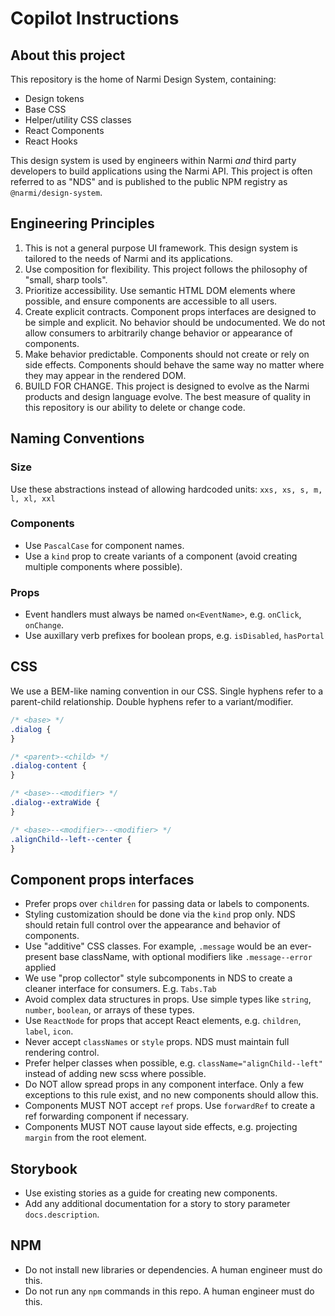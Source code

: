 # Copilot Instructions

## About this project
This repository is the home of Narmi Design System, containing:
- Design tokens
- Base CSS
- Helper/utility CSS classes
- React Components
- React Hooks

This design system is used by engineers within Narmi _and_ third party developers to build applications using the Narmi API.
This project is often referred to as "NDS" and is published to the public NPM registry as `@narmi/design-system`.

## Engineering Principles
1. This is not a general purpose UI framework. This design system is tailored to the needs of Narmi and its applications.
2. Use composition for flexibility. This project follows the philosophy of "small, sharp tools".
3. Prioritize accessibility. Use semantic HTML DOM elements where possible, and ensure components are accessible to all users.
4. Create explicit contracts. Component props interfaces are designed to be simple and explicit. No behavior should be undocumented. We do not allow consumers to arbitrarily change behavior or appearance of components.
5. Make behavior predictable. Components should not create or rely on side effects. Components should behave the same way no matter where they may appear in the rendered DOM.
6. BUILD FOR CHANGE. This project is designed to evolve as the Narmi products and design language evolve. The best measure of quality in this repository is our ability to delete or change code.

## Naming Conventions

### Size
Use these abstractions instead of allowing hardcoded units:
`xxs, xs, s, m, l, xl, xxl`

### Components
- Use `PascalCase` for component names.
- Use a `kind` prop to create variants of a component (avoid creating multiple components where possible).

 ### Props
 - Event handlers must always be named `on<EventName>`, e.g. `onClick`, `onChange`.
 - Use auxillary verb prefixes for boolean props, e.g. `isDisabled`, `hasPortal`

## CSS
We use a BEM-like naming convention in our CSS. Single hyphens refer to a parent-child relationship. Double hyphens refer to a variant/modifier.

```css
/* <base> */
.dialog {
}

/* <parent>-<child> */
.dialog-content {
}

/* <base>--<modifier> */
.dialog--extraWide {
}

/* <base>--<modifier>--<modifier> */
.alignChild--left--center {
}
```

## Component props interfaces
- Prefer props over `children` for passing data or labels to components.
- Styling customization should be done via the `kind` prop only. NDS should retain full control over the appearance and behavior of components.
- Use "additive" CSS classes. For example, `.message` would be an ever-present base className, with optional modifiers like `.message--error` applied
- We use "prop collector" style subcomponents in NDS to create a cleaner interface for consumers. E.g. `Tabs.Tab`
- Avoid complex data structures in props. Use simple types like `string`, `number`, `boolean`, or arrays of these types.
- Use `ReactNode` for props that accept React elements, e.g. `children`, `label`, `icon`.
- Never accept `classNames` or `style` props. NDS must maintain full rendering control.
- Prefer helper classes when possible, e.g. `className="alignChild--left"` instead of adding new scss where possible.
- Do NOT allow spread props in any component interface. Only a few exceptions to this rule exist, and no new components should allow this.
- Components MUST NOT accept `ref` props. Use `forwardRef` to create a ref forwarding component if necessary.
- Components MUST NOT cause layout side effects, e.g. projecting `margin` from the root element.

## Storybook
- Use existing stories as a guide for creating new components.
- Add any additional documentation for a story to story parameter `docs.description`.

## NPM
- Do not install new libraries or dependencies. A human engineer must do this.
- Do not run any `npm` commands in this repo. A human engineer must do this.
